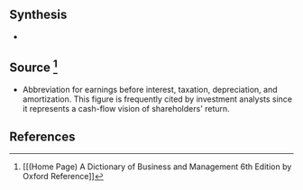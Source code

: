 ## Synthesis
- 
## Source [^1]
- Abbreviation for earnings before interest, taxation, depreciation, and amortization. This figure is frequently cited by investment analysts since it represents a cash-flow vision of shareholders' return.
## References

[^1]: [[(Home Page) A Dictionary of Business and Management 6th Edition by Oxford Reference]]